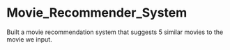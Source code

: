 # Movie_Recommender_System
Built a movie recommendation system that suggests 5 similar movies to the movie we input.
